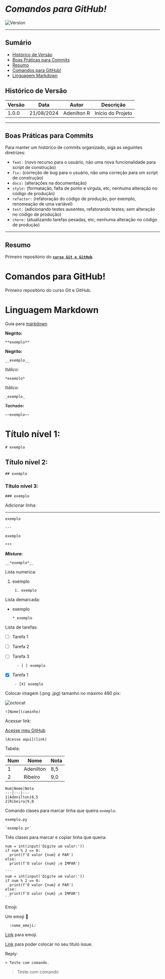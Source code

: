 # _Comandos para GitHub!_

![Version](https://img.shields.io/badge/Version-1.0.1-blue)

---

## Sumário

- [Histórico de Versão](#histórico-de-versão)
- [Boas Práticas para Commits](#boas-práticas-para-commits)
- [Resumo](#resumo)
- [Comandos para GitHub!](#comandos-para-github!)
- [Linguagem Markdown](#linguagem-markdown)

## Histórico de Versão

| Versão | Data       | Autor       | Descrição         |
|--------|------------|-------------|-------------------|
| 1.0.0  | 21/08/2024 | Adenilton R | Início do Projeto |

---

## Boas Práticas para Commits

Para manter um histórico de commits organizado, siga as seguintes
diretrizes:

- `feat:` (novo recurso para o usuário, não uma nova
funcionalidade para script de construção)
- `fix:` (correção de bug para o usuário, não uma correção
para um script de construção)
- `docs:` (alterações na documentação)
- `style:` (formatação, falta de ponto e vírgula, etc;
nenhuma alteração no código de produção)
- `refactor:` (refatoração do código de produção, por
exemplo, renomeação de uma variável)
- `test:` (adicionando testes ausentes, refatorando testes;
sem alteração no código de produção)
- `chore:` (atualizando tarefas pesadas, etc; nenhuma
alteração no código de produção)

---

## Resumo

Primeiro repositório do [**`curso Git e GitHub`**](https://www.cursoemvideo.com/curso/curso-de-git-e-github/#google_vignette).

# Comandos para GitHub!

Primeiro repositório do curso Git e GitHub.
  
# Linguagem Markdown

Guia para [markdown](https://github.com/gustavoguanabara/git-github/blob/master/manuais-PDF/guia-markdown.pdf)
  
**Negrito:**

    **exemplo**
    
__Negrito:__

    __exemplo__
    
*Itálico:*

    *exemolo*
  
_Itálico:_

    _exemplo_
    
~~Tachado:~~

    ~~exemplo~~
    
# Título nível 1:

    # exemplo
    
## Título nível 2:

    ## exemplo
    
### Título nível 3:

    ### exemplo
    
Adicionar linha:

---

    exemplo
    
    ---
    
    exemplo

    ***
   
__*Mistura:*__

    __*exemplo*__
    
Lista numerica:

1. exemplo

        1. exemplo
    
Lista demarcada:

* exemplo

      * exemplo
    
Lista de tarefas:

- [ ] Tarefa 1

- [ ] Tarefa 2
 
- [ ] Tarefa 3

        - [ ] exemplo
      
 - [X] Tarefa 1
 
        - [X] exemplo
        
Colocar imagem (.png .jpg) tamanho no máximo 480 pix:

![octocat](https://user-images.githubusercontent.com/82674104/200377586-83cae1a9-20dc-43d6-ba94-c4943d6c7614.png)

    ![Nome](caminho)
    
Acessar link:

[Acesse meu GitHub](https://github.com/AdeniltonR)

    [Acesse aqui](link)
    
Tabela:

Num|Nome|Nota
---|---|---
1|Adenilton|8,5
2|Ribeiro|9,0

    Num|Nome|Nota
    ---|---|---
    1|Adenilton|8,5
    2|Ribeiro|9,0
    
Comando clases para marcar linha que queira `exemplo`:

`exemplo.py`

    `exemplo.pr`
    
Três clases para marcar e copiar linha que queira:
    
```
num = int(input('Digite um valor:'))
if num % 2 == 0:
  print(f'O valor {num} é PAR')
else:
  print(f'O valor {num} ;e ÍMPAR')
```

    ```
    num = int(input('Digite um valor:'))
    if num % 2 == 0:
      print(f'O valor {num} é PAR')
    else:
      print(f'O valor {num} ;e ÍMPAR')
    ```

Emoji:
 
 Um emoji :vulcan_salute:
 
      :nome_emoji:
      
[Link](https://github.com/ikatyang/emoji-cheat-sheet) para emoji.

[Link](https://emojipedia.org/) para poder colocar no seu título issue. 

Reply:

    > Teste com comando.
    
> Teste com comando





    
    
    
    

  
